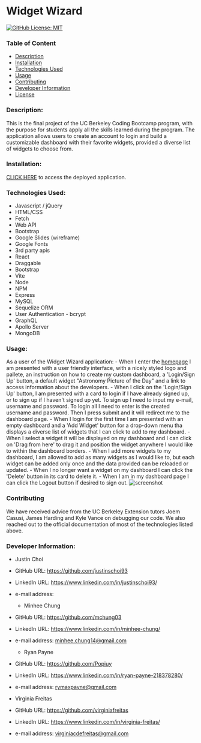 # Widget Wizard
  [![GitHub License: MIT](https://img.shields.io/badge/License-MIT-blue.svg)](https://opensource.org/licenses/MIT)

  ### Table of Content
  * [Description](#description)
  * [Installation](#installation)
  * [Technologies Used](#technologies-used)
  * [Usage](#usage)
  * [Contributing](#contributing)
  * [Developer Information](#developer-information)
  * [License](#license)

  ### Description:
  This is the final project of the UC Berkeley Coding Bootcamp program, with the purpose for students apply all the skills learned during the program. The application allows users to create an account to login and build a customizable dashboard with their favorite widgets, provided a diverse list of widgets to choose from.

  ### Installation:
  [CLICK HERE](https://tranquil-tor-75275-57652b10176e.herokuapp.com/) to access the deployed application.

  ### Technologies Used:
  - Javascript / jQuery
  - HTML/CSS
  - Fetch
  - Web API
  - Bootstrap
  - Google Slides (wireframe)
  - Google Fonts
  - 3rd party apis
  - React
  - Draggable
  - Bootstrap
  - Vite
  - Node
  - NPM
  - Express
  - MySQL
  - Sequelize ORM  
  - User Authentication - bcrypt
  - GraphQL
  - Apollo Server
  - MongoDB

  ### Usage:
  As a user of the Widget Wizard application:
    - When I enter the [homepage](https://tranquil-tor-75275-57652b10176e.herokuapp.com/) I am presented with a user friendly interface, with a nicely styled logo and pallete, an instruction on how to create my custom dashboard, a 'Login/Sign Up' button, a default widget "Astronomy Picture of the Day" and a link to access information about the developers.
    - When I click on the 'Login/Sign Up' button, I am presented with a card to login if I have already signed up, or to sign up if I haven't signed up yet. To sign up I need to input my e-mail, username and password. To login all I need to enter is the created username and password. Then I press submit and it will redirect me to the dashboard page.
    - When I login for the first time I am presented with an empty dashboard and a 'Add Widget' button for a drop-down menu tha displays a diverse list of widgets that I can click to add to my dashboard.
    - When I select a widget it will be displayed on my dashboard and I can click on 'Drag from here' to drag it and position the widget anywhere I would like to within the dashboard borders.
    - When I add more widgets to my dashboard, I am allowed to add as many widgets as I would like to, but each widget can be added only once and the data provided can be reloaded or updated.
    - When I no longer want a widget on my dashboard I can click the 'Delete' button in its card to delete it.
    - When I am in my dashboard page I can click the Logout button if desired to sign out.
    ![screenshot](./client/src/images/demo.gif)
  
  ### Contributing
  We have received advice from the UC Berkeley Extension tutors Joem Casusi, James Harding and Kyle Vance on debugging our code. We also reached out to the official documentation of most of the technologies listed above.

  ### Developer Information:
  - Justin Choi
  - GitHub URL: https://github.com/justinschoi93
  - LinkedIn URL: https://www.linkedin.com/in/justinschoi93/
  - e-mail address: 

    - Minhee Chung
  - GitHub URL: https://github.com/mchung03
  - LinkedIn URL: https://www.linkedin.com/in/minhee-chung/
  - e-mail address: minhee.chung14@gmail.com

    - Ryan Payne
  - GitHub URL: https://github.com/Popiuy
  - LinkedIn URL: https://www.linkedin.com/in/ryan-payne-218378280/
  - e-mail address: rymaxpayne@gmail.com

  - Virginia Freitas
  - GitHub URL: https://github.com/virginiafreitas
  - LinkedIn URL: https://www.linkedin.com/in/virginia-freitas/
  - e-mail address: virginiacdefreitas@gmail.com